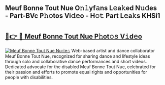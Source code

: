 ## Meuf Bonne Tout Nue O𝚗𝚕yf𝚊ns L𝚎a𝚔ed N𝚞𝚍es - Part-BVc P𝚑𝚘tos Vi𝚍𝚎o - H𝚘𝚝 Part L𝚎a𝚔s KHSi1

# <h2><a href="http://kf8dvw.oniu.top/?m=Meuf+Bonne+Tout+Nue">🔗👉 🔴 Meuf Bonne Tout Nue P𝚑ot𝚘𝚜 V𝚒d𝚎o</a></h2>

[![Meuf Bonne Tout Nue Nu𝚍e𝚜](https://i.imgur.com/0qMVB7G.gif)](http://kf8dvw.oniu.top/?m=Meuf+Bonne+Tout+Nue)
Web-based artist and dance collaborator Meuf Bonne Tout Nue, recognized for sharing dance and lifestyle ideas through solo and collaborative dance performances and short videos. Dedicated advocate for the disabled Meuf Bonne Tout Nue, celebrated for their passion and efforts to promote equal rights and opportunities for people with disabilities.  
